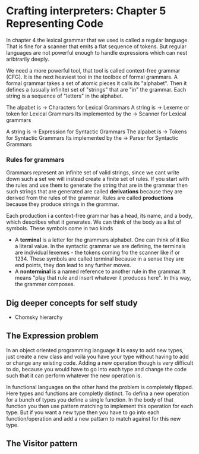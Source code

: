 # Crafting interpreters: Chapter 5 Representing Code
In chapter 4 the lexical grammar that we used is called a regular language. That
is fine for a scanner that emits a flat sequence of tokens. But regular
languages are not powerful enough to handle expressions which can nest
aribtrarily deeply.

We need a more powerful tool, that tool is called context-free grammar (CFG). It
is the next heaviest tool in the toolbox of formal grammars. A formal grammar
takes a set of atomic pieces it calls its "alphabet". Then it defines a (usually
infinite) set of "strings" that are "in" the grammar. Each string is a sequence
of "letters" in the alphabet.

The alpabet is -> Characters for Lexical Grammars
A string is -> Lexeme or token for Lexical Grammars
Its implemented by the -> Scanner for Lexical grammars

A string is -> Expression for Syntactic Grammars
The alpabet is -> Tokens for Syntactic Grammars
Its implemented by the -> Parser for Syntactic Grammars


### Rules for grammars
Grammars represent an infinite set of valid strings, since we cant write down
such a set we will instead create a finite set of rules. If you start with the
rules and use them to generate the string that are in the grammar then such
strings that are generated are called **derivations** because they are derived
from the rules of the grammar. Rules are called **productions** because they
produce strings in the grammar.

Each production i a context-free grammar has a head, its name, and a body, which
describes what it generates. We can think of the body as a list of symbols.
These symbols come in two kinds
- A **terminal** is a letter for the grammars alphabet. One can think of it like
  a literal value. In the syntactic grammar we are defining, the terminals are
  individual lexemes - the tokens coming fro the scanner like if or 1234. These
  symbols are called terminal because in a sense they are end points, they don
  lead to any further moves.
- A **nonterminal** is a named reference to another rule in the grammar. It
  means "play that rule and insert whatever it produces here". In this way, the
  grammer composes.

## Dig deeper concepts for self study
- Chomsky hierarchy

## The Expression problem
In an object oriented programming language it is easy to add new types, just
create a new class and voila you have your type without having to add or change
any existing code. Adding a new operation though is very difficult to do,
because you would have to go into each type and change the code such that it can
perform whatever the new operation is. 

In functional languages on the other hand the problem is completely flipped.
Here types and functions are completly distinct. To defina a new operation for a
bunch of types you define a single function. In the body of that function you
then use pattern matching to implement this operation for each type. But if you
want a new type then you have to go into each function/operation and add a new
pattarn to match against for this new type.

## The Visitor pattern

